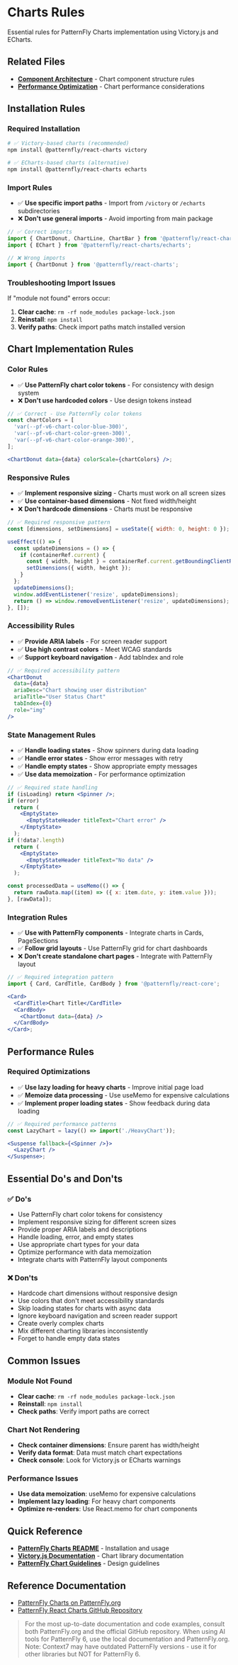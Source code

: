 # Charts Rules

Essential rules for PatternFly Charts implementation using Victory.js and ECharts.

## Related Files

- [**Component Architecture**](../guidelines/component-architecture.md) - Chart component structure rules
- [**Performance Optimization**](../troubleshooting/performance.md) - Chart performance considerations

## Installation Rules

### Required Installation

```bash
# ✅ Victory-based charts (recommended)
npm install @patternfly/react-charts victory

# ✅ ECharts-based charts (alternative)
npm install @patternfly/react-charts echarts
```

### Import Rules

- ✅ **Use specific import paths** - Import from `/victory` or `/echarts` subdirectories
- ❌ **Don't use general imports** - Avoid importing from main package

```jsx
// ✅ Correct imports
import { ChartDonut, ChartLine, ChartBar } from '@patternfly/react-charts/victory';
import { EChart } from '@patternfly/react-charts/echarts';

// ❌ Wrong imports
import { ChartDonut } from '@patternfly/react-charts';
```

### Troubleshooting Import Issues

If "module not found" errors occur:

1. **Clear cache**: `rm -rf node_modules package-lock.json`
2. **Reinstall**: `npm install`
3. **Verify paths**: Check import paths match installed version

## Chart Implementation Rules

### Color Rules

- ✅ **Use PatternFly chart color tokens** - For consistency with design system
- ❌ **Don't use hardcoded colors** - Use design tokens instead

```jsx
// ✅ Correct - Use PatternFly color tokens
const chartColors = [
  'var(--pf-v6-chart-color-blue-300)',
  'var(--pf-v6-chart-color-green-300)',
  'var(--pf-v6-chart-color-orange-300)',
];

<ChartDonut data={data} colorScale={chartColors} />;
```

### Responsive Rules

- ✅ **Implement responsive sizing** - Charts must work on all screen sizes
- ✅ **Use container-based dimensions** - Not fixed width/height
- ❌ **Don't hardcode dimensions** - Charts must be responsive

```jsx
// ✅ Required responsive pattern
const [dimensions, setDimensions] = useState({ width: 0, height: 0 });

useEffect(() => {
  const updateDimensions = () => {
    if (containerRef.current) {
      const { width, height } = containerRef.current.getBoundingClientRect();
      setDimensions({ width, height });
    }
  };
  updateDimensions();
  window.addEventListener('resize', updateDimensions);
  return () => window.removeEventListener('resize', updateDimensions);
}, []);
```

### Accessibility Rules

- ✅ **Provide ARIA labels** - For screen reader support
- ✅ **Use high contrast colors** - Meet WCAG standards
- ✅ **Support keyboard navigation** - Add tabIndex and role

```jsx
// ✅ Required accessibility pattern
<ChartDonut
  data={data}
  ariaDesc="Chart showing user distribution"
  ariaTitle="User Status Chart"
  tabIndex={0}
  role="img"
/>
```

### State Management Rules

- ✅ **Handle loading states** - Show spinners during data loading
- ✅ **Handle error states** - Show error messages with retry
- ✅ **Handle empty states** - Show appropriate empty messages
- ✅ **Use data memoization** - For performance optimization

```jsx
// ✅ Required state handling
if (isLoading) return <Spinner />;
if (error)
  return (
    <EmptyState>
      <EmptyStateHeader titleText="Chart error" />
    </EmptyState>
  );
if (!data?.length)
  return (
    <EmptyState>
      <EmptyStateHeader titleText="No data" />
    </EmptyState>
  );

const processedData = useMemo(() => {
  return rawData.map((item) => ({ x: item.date, y: item.value }));
}, [rawData]);
```

### Integration Rules

- ✅ **Use with PatternFly components** - Integrate charts in Cards, PageSections
- ✅ **Follow grid layouts** - Use PatternFly grid for chart dashboards
- ❌ **Don't create standalone chart pages** - Integrate with PatternFly layout

```jsx
// ✅ Required integration pattern
import { Card, CardTitle, CardBody } from '@patternfly/react-core';

<Card>
  <CardTitle>Chart Title</CardTitle>
  <CardBody>
    <ChartDonut data={data} />
  </CardBody>
</Card>;
```

## Performance Rules

### Required Optimizations

- ✅ **Use lazy loading for heavy charts** - Improve initial page load
- ✅ **Memoize data processing** - Use useMemo for expensive calculations
- ✅ **Implement proper loading states** - Show feedback during data loading

```jsx
// ✅ Required performance patterns
const LazyChart = lazy(() => import('./HeavyChart'));

<Suspense fallback={<Spinner />}>
  <LazyChart />
</Suspense>;
```

## Essential Do's and Don'ts

### ✅ Do's

- Use PatternFly chart color tokens for consistency
- Implement responsive sizing for different screen sizes
- Provide proper ARIA labels and descriptions
- Handle loading, error, and empty states
- Use appropriate chart types for your data
- Optimize performance with data memoization
- Integrate charts with PatternFly layout components

### ❌ Don'ts

- Hardcode chart dimensions without responsive design
- Use colors that don't meet accessibility standards
- Skip loading states for charts with async data
- Ignore keyboard navigation and screen reader support
- Create overly complex charts
- Mix different charting libraries inconsistently
- Forget to handle empty data states

## Common Issues

### Module Not Found

- **Clear cache**: `rm -rf node_modules package-lock.json`
- **Reinstall**: `npm install`
- **Check paths**: Verify import paths are correct

### Chart Not Rendering

- **Check container dimensions**: Ensure parent has width/height
- **Verify data format**: Data must match chart expectations
- **Check console**: Look for Victory.js or ECharts warnings

### Performance Issues

- **Use data memoization**: useMemo for expensive calculations
- **Implement lazy loading**: For heavy chart components
- **Optimize re-renders**: Use React.memo for chart components

## Quick Reference

- **[PatternFly Charts README](https://github.com/patternfly/patternfly-react/tree/main/packages/react-charts#readme)** - Installation and usage
- **[Victory.js Documentation](https://formidable.com/open-source/victory/)** - Chart library documentation
- **[PatternFly Chart Guidelines](https://www.patternfly.org/charts/about)** - Design guidelines

## Reference Documentation

- [PatternFly Charts on PatternFly.org](https://www.patternfly.org/charts/about)
- [PatternFly React Charts GitHub Repository](https://github.com/patternfly/patternfly-react/tree/main/packages/react-charts)

> For the most up-to-date documentation and code examples, consult both PatternFly.org and the official GitHub repository. When using AI tools for PatternFly 6, use the local documentation and PatternFly.org. Note: Context7 may have outdated PatternFly versions - use it for other libraries but NOT for PatternFly 6.
